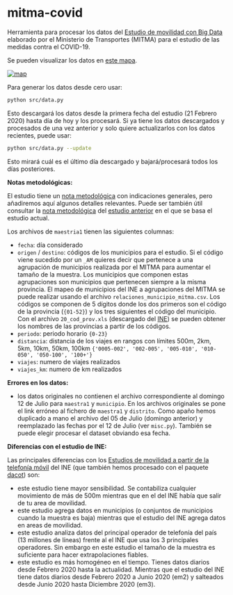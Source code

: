 mitma-covid
===========

Herramienta para procesar los datos del [Estudio de movilidad con Big Data](https://www.mitma.gob.es/ministerio/covid-19/evolucion-movilidad-big-data) elaborado por el Ministerio de Transportes (MITMA) para el estudio de las medidas contra el COVID-19.

Se pueden visualizar los datos en [este mapa](https://flowmap.blue/from-url?flows=https://raw.githubusercontent.com/IFCA/mitma-covid/main/data/processed/flowmap-blue/flows.csv&locations=https://raw.githubusercontent.com/IFCA/mitma-covid/main/data/processed/flowmap-blue/locations.csv&f=13&col=BurgYl&c=0&bo=100).

<a href="https://flowmap.blue/from-url?flows=https://raw.githubusercontent.com/IFCA/mitma-covid/main/data/processed/flowmap-blue/flows.csv&locations=https://raw.githubusercontent.com/IFCA/mitma-covid/main/data/processed/flowmap-blue/locations.csv&f=13&col=BurgYl&c=0&bo=100">
   <img alt="map" src="https://github.com/IFCA/mitma-covid/blob/main/reports/figures/map.png">
</a>

Para generar los datos desde cero usar:
```bash
python src/data.py
```
Esto descargará los datos desde la primera fecha del estudio (21 Febrero 2020) hasta día de hoy y los procesará.
Si ya tiene los datos descargados y procesados de una vez anterior y solo quiere actualizarlos con los datos recientes, puede usar:
```bash
python src/data.py --update
```
Esto mirará cuál es el último día descargado y bajará/procesará todos los días posteriores. 


**Notas metodológicas:**

El estudio tiene un [nota metodológica](https://cdn.mitma.gob.es/portal-web-drupal/covid-19/estudio/MITMA-Estudio_Movilidad_COVID-19_Informe_Metodologico_v012.pdf) con indicaciones generales, pero añadiremos aquí algunos detalles relevantes. Puede ser también útil consultar la [nota metodológica](https://cdn.fomento.gob.es/portal-web-drupal/Docs_OTLE/MFOM-Estudio_Movilidad_Interprovincial_Informe_Metodologico.pdf) del [estudio anterior](https://observatoriotransporte.mitma.gob.es/estudio-experimental) en el que se basa el estudio actual.

Los archivos de `maestria1` tienen las siguientes columnas:
* `fecha`: día considerado
* `origen` / `destino`: códigos de los municipios para el estudio. Si el código viene sucedido por un `_AM` quieres decir que pertenece a una agrupación de municipios realizada por el MITMA para aumentar el tamaño de la muestra. Los municipios que componen estas agrupaciones son municipios que pertenecen siempre a la misma provincia. El mapeo de municipios del INE a agrupaciones del MITMA se puede realizar usando el archivo `relaciones_municipio_mitma.csv`. Los códigos se componen de 5 dígitos donde los dos primeros son el código de la provincia (`{01-52}`) y los tres siguientes el código del municipio. Con el archivo `20_cod_prov.xls` (descargado del [INE](https://www.ine.es/CDINEbase/consultar.do?mes=&operacion=Relaci%F3n+de+municipios+y+c%F3digos+por+provincias+y+comunidades+aut%F3nomas&id_oper=Ir
)) se pueden obtener los nombres de las provincias a partir de los códigos.
* `periodo`: periodo horario `{0-23}`
* `distancia`: distancia de los viajes en rangos con límites 500m, 2km, 5km, 10km, 50km, 100km
  `{'0005-002', '002-005', '005-010', '010-050', '050-100', '100+'}`
* `viajes`: numero de viajes realizados
* `viajes_km`: numero de km realizados

**Errores en los datos:**
* los datos originales no contienen el archivo correspondiente al domingo 12 de Julio para `maestra1` y `municipio`. En los archivos originales se pone el link erróneo al fichero de `maestra1` y `distrito`. Como apaño hemos duplicado a mano el archivo del 05 de Julio (domingo anterior) y reemplazado las fechas por el 12 de Julio (ver `misc.py`). También se puede elegir procesar el dataset obviando esa fecha. 

**Diferencias con el estudio de INE:**

Las principales diferencias con los [Estudios de movilidad a partir de la telefonía móvil](https://www.ine.es/experimental/movilidad/experimental_em.htm) del INE (que también hemos procesado con el paquete [dacot](https://github.com/IFCA/dacot)) son:
* este estudio tiene mayor sensibilidad. Se contabiliza cualquier movimiento de más de 500m mientras que en el del INE había que salir de tu area de movilidad.
* este estudio agrega datos en municipios (o conjuntos de municipios cuando la muestra es baja) mientras que el estudio del INE agrega datos en areas de movilidad.
* este estudio analiza datos del principal operador de telefonía del país (13 millones de líneas) frente al el INE que usa los 3 principales operadores. Sin embargo en este estudio el tamaño de la muestra es suficiente para hacer extrapolaciones fiables.
* este estudio es más homogéneo en el tiempo. Tienes datos diarios desde Febrero 2020 hasta la actualidad. Mientras que el estudio del INE tiene datos diarios desde Febrero 2020 a Junio 2020 (em2) y salteados desde Junio 2020 hasta Diciembre 2020 (em3). 

